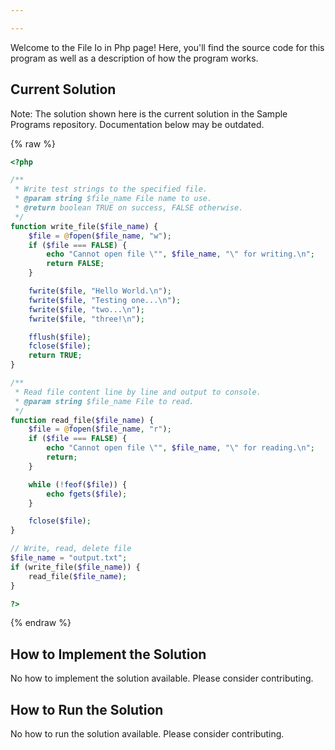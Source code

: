 ```yaml
---

---
```


Welcome to the File Io in Php page! Here, you'll find the source code for this program as well as a description of how the program works.

## Current Solution

Note: The solution shown here is the current solution in the Sample Programs repository. Documentation below may be outdated.

{% raw %}

```Php
<?php

/**
 * Write test strings to the specified file.
 * @param string $file_name File name to use.
 * @return boolean TRUE on success, FALSE otherwise.
 */
function write_file($file_name) {
    $file = @fopen($file_name, "w");
    if ($file === FALSE) {
        echo "Cannot open file \"", $file_name, "\" for writing.\n";
        return FALSE;
    }

    fwrite($file, "Hello World.\n");
    fwrite($file, "Testing one...\n");
    fwrite($file, "two...\n");
    fwrite($file, "three!\n");

    fflush($file);
    fclose($file);
    return TRUE;
}

/**
 * Read file content line by line and output to console.
 * @param string $file_name File to read.
 */
function read_file($file_name) {
    $file = @fopen($file_name, "r");
    if ($file === FALSE) {
        echo "Cannot open file \"", $file_name, "\" for reading.\n";
        return;
    }

    while (!feof($file)) {
        echo fgets($file);
    }

    fclose($file);
}

// Write, read, delete file
$file_name = "output.txt";
if (write_file($file_name)) {
    read_file($file_name);
}

?>

```

{% endraw %}

## How to Implement the Solution

No how to implement the solution available. Please consider contributing.

## How to Run the Solution

No how to run the solution available. Please consider contributing.